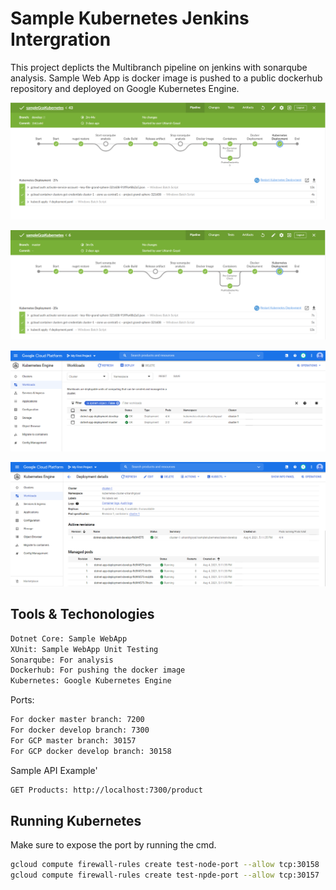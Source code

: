 
# Sample Kubernetes Jenkins Intergration

This project deplicts the Multibranch pipeline on jenkins
with sonarqube analysis. Sample Web App is docker image
is pushed to a public dockerhub repository and deployed on Google Kubernetes Engine.




![](Screenshots/jenkins-develop.PNG)

![](Screenshots/jenkins-master.PNG)

![](Screenshots/gcp-1.PNG)

![](Screenshots/gcp-2.PNG)
## Tools & Techonologies

```bash
Dotnet Core: Sample WebApp
XUnit: Sample WebApp Unit Testing
Sonarqube: For analysis
Dockerhub: For pushing the docker image 
Kubernetes: Google Kubernetes Engine
```
Ports:
```bash 
For docker master branch: 7200
For docker develop branch: 7300
For GCP master branch: 30157
For GCP docker develop branch: 30158
```
Sample API Example'
```bash 
GET Products: http://localhost:7300/product
```

## Running Kubernetes 
Make sure to expose the port by running the cmd.
```bash 
gcloud compute firewall-rules create test-node-port --allow tcp:30158
gcloud compute firewall-rules create test-npde-port --allow tcp:30157
```




    

